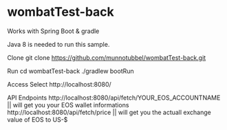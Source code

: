 # wombatTest-back

Works with Spring Boot & gradle 


Java 8 is needed to run this sample.


Clone
git clone https://github.com/munnotubbel/wombatTest-back.git

Run
cd wombatTest-back
./gradlew bootRun


Access
Select
http://localhost:8080/

API Endpoints
http://localhost:8080/api/fetch/YOUR_EOS_ACCOUNTNAME  || will get you your EOS wallet informations
http://localhost:8080/api/fetch/price                 || will get you the actuall exchange value of EOS to US-$

